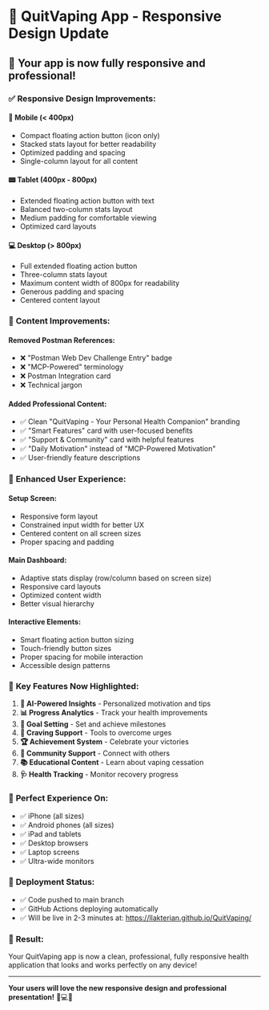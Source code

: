 # 📱 QuitVaping App - Responsive Design Update

## 🎉 **Your app is now fully responsive and professional!**

### ✅ **Responsive Design Improvements:**

#### **📱 Mobile (< 400px)**
- Compact floating action button (icon only)
- Stacked stats layout for better readability
- Optimized padding and spacing
- Single-column layout for all content

#### **📟 Tablet (400px - 800px)**
- Extended floating action button with text
- Balanced two-column stats layout
- Medium padding for comfortable viewing
- Optimized card layouts

#### **💻 Desktop (> 800px)**
- Full extended floating action button
- Three-column stats layout
- Maximum content width of 800px for readability
- Generous padding and spacing
- Centered content layout

### 🧹 **Content Improvements:**

#### **Removed Postman References:**
- ❌ "Postman Web Dev Challenge Entry" badge
- ❌ "MCP-Powered" terminology
- ❌ Postman Integration card
- ❌ Technical jargon

#### **Added Professional Content:**
- ✅ Clean "QuitVaping - Your Personal Health Companion" branding
- ✅ "Smart Features" card with user-focused benefits
- ✅ "Support & Community" card with helpful features
- ✅ "Daily Motivation" instead of "MCP-Powered Motivation"
- ✅ User-friendly feature descriptions

### 🎯 **Enhanced User Experience:**

#### **Setup Screen:**
- Responsive form layout
- Constrained input width for better UX
- Centered content on all screen sizes
- Proper spacing and padding

#### **Main Dashboard:**
- Adaptive stats display (row/column based on screen size)
- Responsive card layouts
- Optimized content width
- Better visual hierarchy

#### **Interactive Elements:**
- Smart floating action button sizing
- Touch-friendly button sizes
- Proper spacing for mobile interaction
- Accessible design patterns

### 🌟 **Key Features Now Highlighted:**

1. **🤖 AI-Powered Insights** - Personalized motivation and tips
2. **📊 Progress Analytics** - Track your health improvements  
3. **🎯 Goal Setting** - Set and achieve milestones
4. **💪 Craving Support** - Tools to overcome urges
5. **🏆 Achievement System** - Celebrate your victories
6. **👥 Community Support** - Connect with others
7. **📚 Educational Content** - Learn about vaping cessation
8. **🩺 Health Tracking** - Monitor recovery progress

### 📱 **Perfect Experience On:**
- ✅ iPhone (all sizes)
- ✅ Android phones (all sizes)  
- ✅ iPad and tablets
- ✅ Desktop browsers
- ✅ Laptop screens
- ✅ Ultra-wide monitors

### 🚀 **Deployment Status:**
- ✅ Code pushed to main branch
- ✅ GitHub Actions deploying automatically
- ✅ Will be live in 2-3 minutes at: https://llakterian.github.io/QuitVaping/

### 🎉 **Result:**
Your QuitVaping app is now a clean, professional, fully responsive health application that looks and works perfectly on any device!

---

**Your users will love the new responsive design and professional presentation!** 📱💻🎉